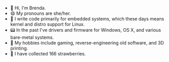 - 👋 Hi, I'm Brenda.
- 😄 My pronouns are she/her.
- 🔭 I write code primarily for embedded systems, which these days means kernel and distro support for Linux.
- 📟 In the past I've drivers and firmware for Windows, OS X, and various bare-metal systems.
- 🌱 My hobbies include gaming, reverse-engineering old software, and 3D printing.
- 🍓 I have collected 166 strawberries.
